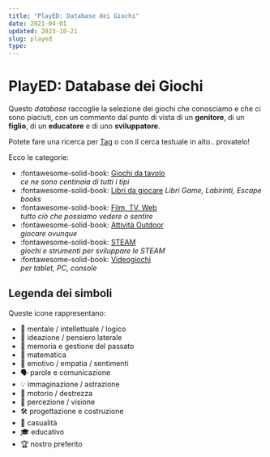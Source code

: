 ```yaml
---
title: "PlayED: Database dei Giochi"
date: 2021-04-01
updated: 2023-10-21
slug: played
type: 
---
```

# PlayED: Database dei Giochi

Questo _database_ raccoglie la selezione dei giochi che conosciamo e che ci sono piaciuti, con un commento dal punto di vista di un **genitore**, di un **figlio**, di un **educatore** e di uno **sviluppatore**.

Potete fare una ricerca per [Tag](tags.md) o con il cerca testuale in alto.. provatelo!

Ecco le categorie:

<div class="grid cards" markdown>

- :fontawesome-solid-book: [Giochi da tavolo](boardgame/index.md)  
_ce ne sono centinaia di tutti i tipi_
- :fontawesome-solid-book: [Libri da giocare](./book/index.md)
_Libri Game, Labirinti, Escape books_
- :fontawesome-solid-book: [Film, TV, Web](multimedia/index.md)  
*tutto ciò che possiamo vedere o sentire*  
- :fontawesome-solid-book: [Attività Outdoor](outdoor/index.md)  
*giocare ovunque*  
- :fontawesome-solid-book: [STEAM](steam/index.md)  
_giochi e strumenti per sviluppare le STEAM_
- :fontawesome-solid-book: [Videogiochi](videogame/index.md)  
_per tablet, PC, console_

</div>


## Legenda dei simboli 

Queste icone rappresentano:

- 🧠 mentale / intellettuale / logico
- 💭 ideazione / pensiero laterale
- 📜 memoria e gestione del passato
- 🔢 matematica
- 🧡 emotivo / empatia / sentimenti
- 🗣 parole e comunicazione
- 💡 immaginazione / astrazione
- 💪 motorio / destrezza
- 👀 percezione / visione
- 🛠 progettazione e costruzione
- 🎲 casualità
- 🎓 educativo
- 🏆 nostro preferito
